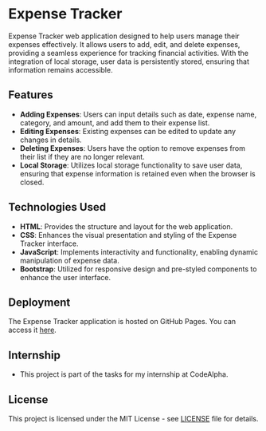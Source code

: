 # Expense Tracker

Expense Tracker web application designed to help users manage their expenses effectively. It allows users to add, edit, and delete expenses, providing a seamless experience for tracking financial activities. With the integration of local storage, user data is persistently stored, ensuring that information remains accessible.

## Features
- **Adding Expenses**: Users can input details such as date, expense name, category, and amount, and add them to their expense list.
- **Editing Expenses**: Existing expenses can be edited to update any changes in details.
- **Deleting Expenses**: Users have the option to remove expenses from their list if they are no longer relevant.
- **Local Storage**: Utilizes local storage functionality to save user data, ensuring that expense information is retained even when the browser is closed.

## Technologies Used

- **HTML**: Provides the structure and layout for the web application.
- **CSS**: Enhances the visual presentation and styling of the Expense Tracker interface.
- **JavaScript**: Implements interactivity and functionality, enabling dynamic manipulation of expense data.
- **Bootstrap**: Utilized for responsive design and pre-styled components to enhance the user interface.

## Deployment
The Expense Tracker application is hosted on GitHub Pages. You can access it [here](https://irene1c.github.io/CodeAlpha_Expense_Tracker/).

## Internship

* This project is part of the tasks for my internship at CodeAlpha.

## License

This project is licensed under the MIT License - see [LICENSE](LICENSE) file for details.

